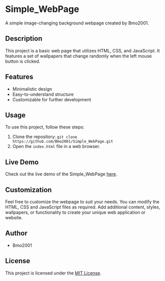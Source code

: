 # Simple_WebPage

A simple image-changing background webpage created by Bmo2001.

## Description

This project is a basic web page that utilizes HTML, CSS, and JavaScript. It features a set of wallpapers that change randomly when the left mouse button is clicked.

## Features

- Minimalistic design
- Easy-to-understand structure
- Customizable for further development

## Usage

To use this project, follow these steps:

1. Clone the repository: `git clone https://github.com/Bmo2001/Simple_WebPage.git`
2. Open the `index.html` file in a web browser.

## Live Demo

Check out the live demo of the Simple_WebPage [here](https://bmo2001.github.io/Simple_WebPage/).

## Customization

Feel free to customize the webpage to suit your needs. You can modify the HTML, CSS and JavaScript files as required. Add additional content, styles, wallpapers, or functionality to create your unique web application or website.

## Author

- Bmo2001

## License

This project is licensed under the [MIT License](LICENSE).
